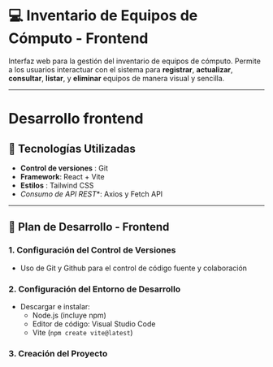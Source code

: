 # 💻 Inventario de Equipos de Cómputo - Frontend 

Interfaz web para la gestión del inventario de equipos de cómputo.
Permite a los usuarios interactuar con el sistema para **registrar**, **actualizar**, **consultar**, **listar**, y **eliminar** equipos de manera visual y sencilla.

---

# Desarrollo frontend 

## 🚀 Tecnologías Utilizadas 

- **Control de versiones** : Git
- **Framework**: React + Vite 
- **Estilos** : Tailwind CSS 
- *Consumo de API REST**: Axios y Fetch API

---

## 🧩 Plan de Desarrollo - Frontend 

### 1. Configuración del Control de Versiones

  - Uso de Git y Github para el control de código fuente y colaboración 

### 2. Configuración del Entorno de Desarrollo 

- Descargar e instalar:
  - Node.js (incluye npm)
  - Editor de código: Visual Studio Code
  - Vite (`npm create vite@latest`)
 
### 3. Creación del Proyecto 





